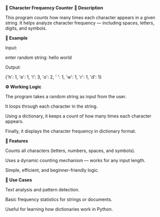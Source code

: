 **🔡 Character Frequency Counter**
**📘 Description**

This program counts how many times each character appears in a given string.
It helps analyze character frequency — including spaces, letters, digits, and symbols.

**🧠 Example**

Input:

enter random string: hello world


Output:

{'h': 1, 'e': 1, 'l': 3, 'o': 2, ' ': 1, 'w': 1, 'r': 1, 'd': 1}

**⚙️ Working Logic**

The program takes a random string as input from the user.

It loops through each character in the string.

Using a dictionary, it keeps a count of how many times each character appears.

Finally, it displays the character frequency in dictionary format.

**🚀 Features**

Counts all characters (letters, numbers, spaces, and symbols).

Uses a dynamic counting mechanism — works for any input length.

Simple, efficient, and beginner-friendly logic.

**🧰 Use Cases**

Text analysis and pattern detection.

Basic frequency statistics for strings or documents.

Useful for learning how dictionaries work in Python.